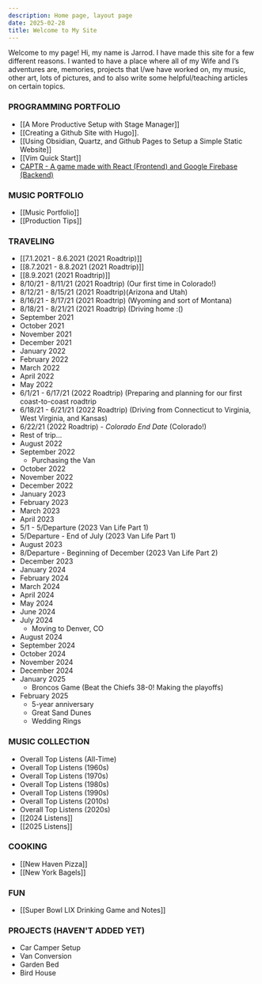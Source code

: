```yaml
---
description: Home page, layout page
date: 2025-02-28
title: Welcome to My Site
---
```

Welcome to my page! Hi, my name is Jarrod. I have made this site for a few different reasons. I wanted to have a place where all of my Wife and I’s adventures are, memories, projects that I/we have worked on, my music, other art, lots of pictures, and to also write some helpful/teaching articles on certain topics.
### PROGRAMMING PORTFOLIO
- [[A More Productive Setup with Stage Manager]]
- [[Creating a Github Site with Hugo]].
- [[Using Obsidian, Quartz, and Github Pages to Setup a Simple Static Website]]
- [[Vim Quick Start]]
- [CAPTR - A game made with React (Frontend) and Google Firebase (Backend)](https://github.com/jcorrell35/captr-game/) 
### MUSIC PORTFOLIO
* [[Music Portfolio]]
* [[Production Tips]]
### TRAVELING
- [[7.1.2021 - 8.6.2021 (2021 Roadtrip)]]
- [[8.7.2021 - 8.8.2021 (2021 Roadtrip)]]
- [[8.9.2021 (2021 Roadtrip)]]
- 8/10/21 - 8/11/21 (2021 Roadtrip) (Our first time in Colorado!)
- 8/12/21 - 8/15/21 (2021 Roadtrip)(Arizona and Utah)
- 8/16/21 - 8/17/21 (2021 Roadtrip) (Wyoming and sort of Montana)
- 8/18/21 - 8/21/21 (2021 Roadtrip) (Driving home :()
- September 2021
- October 2021
- November 2021
- December 2021
- January 2022
- February 2022
- March 2022
- April 2022
- May 2022
- 6/1/21 - 6/17/21 (2022 Roadtrip) (Preparing and planning for our first coast-to-coast roadtrip
- 6/18/21 - 6/21/21 (2022 Roadtrip) (Driving from Connecticut to Virginia, West Virginia, and Kansas)
- 6/22/21 (2022 Roadtrip) - *Colorado End Date* (Colorado!)
- Rest of trip…
- August 2022
- September 2022
    - Purchasing the Van
- October 2022
- November 2022
- December 2022
- January 2023
- February 2023
- March 2023
- April 2023
- 5/1 - 5/Departure (2023 Van Life Part 1)
- 5/Departure - End of July (2023 Van Life Part 1)
- August 2023
- 8/Departure - Beginning of December (2023 Van Life Part 2)
- December 2023
- January 2024
- February 2024
- March 2024
- April 2024
- May 2024
- June 2024
- July 2024
	- Moving to Denver, CO
- August 2024
- September 2024
- October 2024
- November 2024
- December 2024
- January 2025
	- Broncos Game (Beat the Chiefs 38-0! Making the playoffs)
- February 2025
	- 5-year anniversary
	- Great Sand Dunes
	- Wedding Rings
### MUSIC COLLECTION
- Overall Top Listens (All-Time)
- Overall Top Listens (1960s)
- Overall Top Listens (1970s)
- Overall Top Listens (1980s)
- Overall Top Listens (1990s)
- Overall Top Listens (2010s)
- Overall Top Listens (2020s)
- [[2024 Listens]]
- [[2025 Listens]]
### COOKING
- [[New Haven Pizza]]
- [[New York Bagels]]
### FUN
- [[Super Bowl LIX Drinking Game and Notes]]
### PROJECTS (HAVEN'T ADDED YET)
- Car Camper Setup
- Van Conversion
- Garden Bed
- Bird House